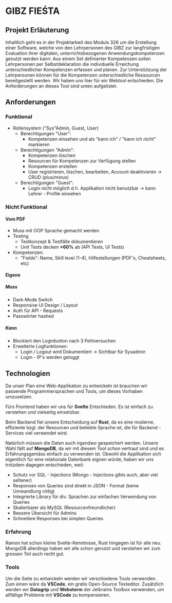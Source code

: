 # GIBZ FIEŚTA

## Projekt Erläuterung

Inhaltlich geht es in der Projektarbeit des Moduls 326 um die Erstellung einer Software, welche von den Lehrpersonen des GIBZ zur langfristigen Evaluation ihrer digitalen, unterrichtsbezogenen Anwendungskompetenzen genutzt werden kann: Aus einem Set definierter Kompetenzen sollen Lehrpersonen per Selbstdeklaration die individuelle Erreichung unterschiedlicher Kompetenzen erfassen und planen. Zur Unterstützung der Lehrpersonen können für die Kompetenzen unterschiedliche Ressourcen bereitgestellt werden. Wir haben uns hier für ein Webtool entschieden.
Die Anforderungen an dieses Tool sind unten aufgelistet.

## Anforderungen

### Funktional

- Rollensystem ("Sys"Admin, Guest, User)
	- Berechtigungen "User":
        - Kompetenzen einsehen und als "kann ich" / "kann ich nicht" markieren
	- Berechtigungen "Admin":
		- Kompetenzen löschen
		- Resourcen für Kompetenzen zur Verfügung stellen
        - Kompetenzen erstellen
		- User registrieren, löschen, bearbeiten, Account deaktivieren -> CRUD (plus/minus)
	- Berechtigungen "Guest":
		- Login nicht möglich d.h. Applikation nicht benutzbar -> kann Lehrer - Profile einsehen
### Nicht Funktional

#### Vom PDF

- Muss mit OOP Sprache gemacht werden
- Testing
	- Testkonzept & Testfälle dokumentieren
	- Unit Tests decken **>60%** ab (API Tests, UI Tests)
- Kompetenzen:
	- "Fields": Name, Skill level (1-4), Hilfestellungen (PDF's, Cheatsheets, etc)

#### Eigene
##### Muss

- Dark-Mode Switch
- Responsive UI Design / Layout
- Auth für API - Requests
- Passwörter hashed

##### Kann

- Blockiert den Loginbutton nach 3 Fehlversuchen
- Erweiterte Logfunktionen:
	- Login / Logout wird Dokumentiert -> Sichtbar für Sysadmin
	- Login - IP's werden geloggt



## Technologien

Da unser Plan eine Web-Applikation zu entwickeln ist brauchen wir passende Programmiersprachen und Tools, um dieses Vorhaben umzusetzen.

Fürs Frontend haben wir uns für **Svelte** Entschieden. Es ist einfach zu verstehen und vielseitig einsetzbar.

Beim Backend fiel unsere Entscheidung auf **Rust**, da es eine moderne, effiziente bzgl. der Resourcen und beliebte Sprache ist, die für Backend - Services viel verwendet wird.

Natürlich müssen die Daten auch irgendwo gespeichert werden. Unsere Wahl fällt auf **MongoDB**, da wir mit diesem Tool schon vertraut sind und es Erfahrungsgemäss einfach zu verwenden ist. Obwohl die Applikation sich eigentlich für eine relationale Datenbank eignen würde, haben wir uns trotzdem dagegen entschieden, weil:
- Schutz vor SQL - Injections (Mongo - Injections gibts auch, aber viel seltener)
- Responses von Queries sind direkt in JSON - Format (keine Umwandlung nötig)
- Integrierte Library für div. Sprachen zur einfachen Verwendung von Queries
- Skalierbarer als MySQL (Resourcenfreundlicher)
- Bessere Übersicht für Admins
- Schnellere Responses bei simplen Queries

### Erfahrung

Ramon hat schon kleine Svelte-Kenntnisse, Rust hingegen ist für alle neu. MongoDB allerdings haben wir alle schon genutzt und verstehen wir zum grossen Teil auch recht gut.

### Tools

Um die Seite zu entwickeln werden wir verschiedene Tools verwenden. Zum einen wäre da **VSCode**, ein gratis Open-Source Texteditor.
Zusätzlich werden wir **Datagrip** und **Webstorm** der Jetbrains Toolbox verwenden, um allfällige Probleme mit **VSCode** zu kompensieren.
